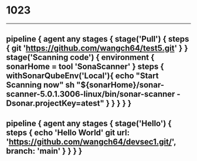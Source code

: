# 1023
--------------------------------------------------------------------------------------------------------------------------------------------------------
pipeline {
    agent any
    stages {
         stage('Pull') {
            steps {
                git 'https://github.com/wangch64/test5.git'
            }
         }
        stage('Scanning code') {
            environment {
                sonarHome = tool 'SonaScanner'
            }
            steps {
                withSonarQubeEnv('Local'){
                    echo "Start Scanning now"
                    sh "${sonarHome}/sonar-scanner-5.0.1.3006-linux/bin/sonar-scanner -Dsonar.projectKey=atest"
                }
            }
        }
	}
}
--------------------------------------------------------------------------------------------------------------------------------------------------------
pipeline {
    agent any
    stages {
        stage('Hello') {
            steps {
                echo 'Hello World'
                git url: 'https://github.com/wangch64/devsec1.git/',
                branch: 'main'
            }
        }
    }
}
----------------------------------------------------------------------------------------------------------------------------------------------------------
